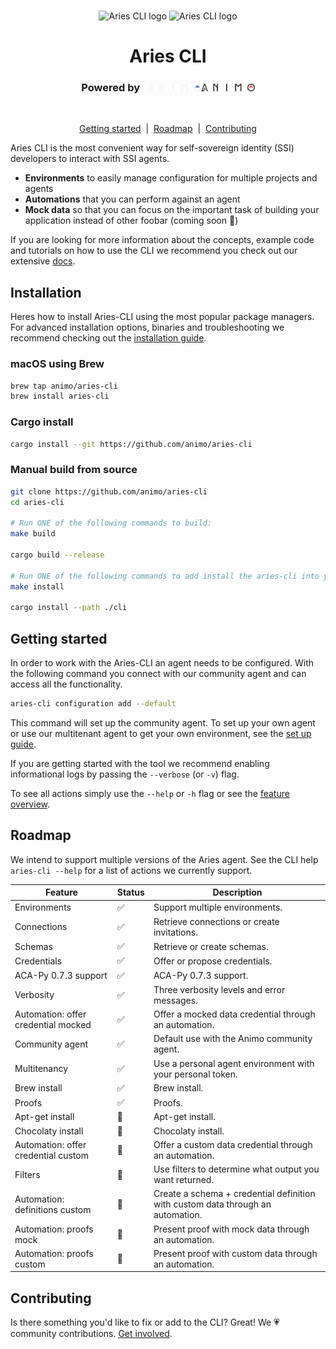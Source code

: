<p align="center">
  <br />
  <img
    alt="Aries CLI logo"
    src="./images/aries-cli-dark.svg#gh-dark-mode-only"
    height="250px"
  />
   <img
    alt="Aries CLI logo"
    src="./images/aries-cli-light.svg#gh-light-mode-only"
    height="250px"
  />
</p>

<h1 align="center" ><b>Aries CLI</b></h1>

<h3 align="center">Powered by &nbsp; <img src="./images/animo-logo-dark-background.png#gh-dark-mode-only" height="12px"><img src="./images/animo-logo-light-background.png#gh-light-mode-only" height="12px"></h3><br>

<p align="center">
<a href="#getting-started">Getting started</a> &nbsp;|&nbsp;
  <a href="#roadmap">Roadmap</a> &nbsp;|&nbsp;
  <a href="#contributing">Contributing</a> 
    
</p>

<!-- Add badges? -->

Aries CLI is the most convenient way for self-sovereign identity (SSI) developers to interact with SSI agents.

* **Environments** to easily manage configuration for multiple projects and agents
* **Automations** that you can perform against an agent
* **Mock data** so that you can focus on the important task of building your application instead of other foobar (coming soon 🚧)

If you are looking for more information about the concepts, example code and tutorials on how to use the CLI we recommend you check out our extensive [docs](https://docs.aries-cli.animo.id/).

## Installation

Heres how to install Aries-CLI using the most popular package managers. For advanced installation options, binaries and troubleshooting we recommend checking out the [installation guide](https://docs.aries-cli.animo.id/guides/installation).

### macOS using Brew

```sh
brew tap animo/aries-cli 
brew install aries-cli
```

### Cargo install

```sh
cargo install --git https://github.com/animo/aries-cli
```

### Manual build from source

```sh
git clone https://github.com/animo/aries-cli
cd aries-cli

# Run ONE of the following commands to build:
make build

cargo build --release

# Run ONE of the following commands to add install the aries-cli into your PATH
make install 

cargo install --path ./cli

```

## Getting started

In order to work with the Aries-CLI an agent needs to be configured. With the following command you connect with our community agent and can access all the functionality.

```sh
aries-cli configuration add --default
```

This command will set up the community agent. To set up your own agent or use our multitenant agent to get your own environment, see the [set up guide](https://docs.aries-cli.animo.id/guides/configuration). 

If you are getting started with the tool we recommend enabling informational logs by passing the `--verbose` (or `-v`) flag.

To see all actions simply use the `--help` or `-h` flag or see the [feature overview](https://docs.aries-cli.animo.id/features/introduction). 

## Roadmap

We intend to support multiple versions of the Aries agent. See the CLI help `aries-cli --help` for a list of actions we currently support.

| Feature                             | Status | Description                                                                     |
| ----------------------------------- | ------ | ------------------------------------------------------------------------------- |
| Environments                        | ✅      | Support multiple environments.                                                  |
| Connections                         | ✅      | Retrieve connections or create invitations.                                     |
| Schemas                             | ✅      | Retrieve or create schemas.                                                     |
| Credentials                         | ✅      | Offer or propose credentials.                                                   |
| ACA-Py 0.7.3 support                | ✅      | ACA-Py 0.7.3 support.                                                           |
| Verbosity                           | ✅      | Three verbosity levels and error messages.                                      |
| Automation: offer credential mocked | ✅      | Offer a mocked data credential through an automation.                           |
| Community agent                     | ✅      | Default use with the Animo community agent.                                     |
| Multitenancy                        | ✅      | Use a personal agent environment with your personal token.                      |
| Brew install                        | ✅      | Brew install.                                                                   |
| Proofs                              | ✅      | Proofs.                                                                         |
| Apt-get install                     | 🚧      | Apt-get install.                                                                |
| Chocolaty install                   | 🚧      | Chocolaty install.                                                              |
| Automation: offer credential custom | 🚧      | Offer a custom data credential through an automation.                           |
| Filters                             | 🚧      | Use filters to determine what output you want returned.                         |
| Automation: definitions custom      | 🚧      | Create a schema + credential definition with custom data through an automation. |
| Automation: proofs mock             | 🚧      | Present proof with mock data through an automation.                             |
| Automation: proofs custom           | 🚧      | Present proof with custom data through an automation.                           |


## Contributing

Is there something you'd like to fix or add to the CLI? Great! We 💗 community
contributions. [Get involved](https://docs.aries-cli.animo.id/community/contributing).
